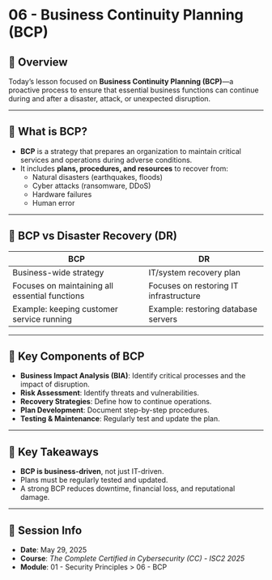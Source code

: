 # 06 - Business Continuity Planning (BCP)

## 📘 Overview

Today’s lesson focused on **Business Continuity Planning (BCP)**—a proactive process to ensure that essential business functions can continue during and after a disaster, attack, or unexpected disruption.

---

## 🏢 What is BCP?

- **BCP** is a strategy that prepares an organization to maintain critical services and operations during adverse conditions.
- It includes **plans, procedures, and resources** to recover from:
  - Natural disasters (earthquakes, floods)
  - Cyber attacks (ransomware, DDoS)
  - Hardware failures
  - Human error

---

## 🔄 BCP vs Disaster Recovery (DR)

| BCP | DR |
|-----|----|
| Business-wide strategy | IT/system recovery plan |
| Focuses on maintaining all essential functions | Focuses on restoring IT infrastructure |
| Example: keeping customer service running | Example: restoring database servers |

---

## 🧩 Key Components of BCP

- **Business Impact Analysis (BIA)**: Identify critical processes and the impact of disruption.
- **Risk Assessment**: Identify threats and vulnerabilities.
- **Recovery Strategies**: Define how to continue operations.
- **Plan Development**: Document step-by-step procedures.
- **Testing & Maintenance**: Regularly test and update the plan.

---

## 🧠 Key Takeaways

- **BCP is business-driven**, not just IT-driven.
- Plans must be regularly tested and updated.
- A strong BCP reduces downtime, financial loss, and reputational damage.

---

## 📅 Session Info

- **Date**: May 29, 2025  
- **Course**: *The Complete Certified in Cybersecurity (CC) - ISC2 2025*  
- **Module**: 01 - Security Principles > 06 - BCP


